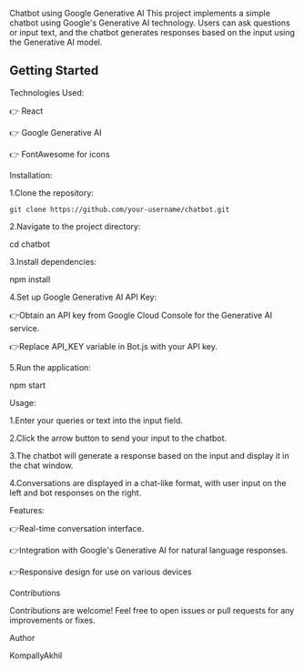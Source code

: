 Chatbot using Google Generative AI
This project implements a simple chatbot using Google's Generative AI technology. Users can ask questions or input text, and the chatbot generates responses based on the input using the Generative AI model.




## Getting Started



Technologies Used:



👉  React



👉  Google Generative AI



👉  FontAwesome for icons




Installation:


1.Clone the repository:






    git clone https://github.com/your-username/chatbot.git







2.Navigate to the project directory:


cd chatbot




3.Install dependencies:




npm install


4.Set up Google Generative AI API Key:



👉Obtain an API key from Google Cloud Console for the Generative AI service.



👉Replace API_KEY variable in Bot.js with your API key.


5.Run the application:



npm start




Usage:



1.Enter your queries or text into the input field.




2.Click the arrow button to send your input to the chatbot.




3.The chatbot will generate a response based on the input and display it in the chat window.




4.Conversations are displayed in a chat-like format, with user input on the left and bot responses on the right.




Features:





👉Real-time conversation interface.




👉Integration with Google's Generative AI for natural language responses.




👉Responsive design for use on various devices



Contributions





Contributions are welcome! Feel free to open issues or pull requests for any improvements or fixes.




Author




KompallyAkhil

